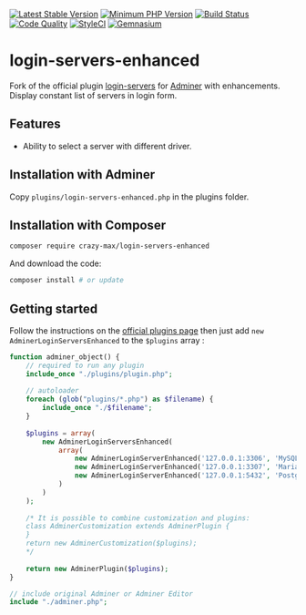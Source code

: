 [![Latest Stable Version](https://img.shields.io/packagist/v/crazy-max/login-servers-enhanced.svg?style=flat-square)](https://packagist.org/packages/crazy-max/login-servers-enhanced)
[![Minimum PHP Version](https://img.shields.io/badge/php-%3E%3D%205.3.0-8892BF.svg?style=flat-square)](https://php.net/)
[![Build Status](https://img.shields.io/travis/crazy-max/login-servers-enhanced/master.svg?style=flat-square)](https://travis-ci.org/crazy-max/login-servers-enhanced)
[![Code Quality](https://img.shields.io/codacy/grade/c8ce7e3c975b4d63a433272c0d11664d.svg?style=flat-square)](https://www.codacy.com/app/crazy-max/login-servers-enhanced)
[![StyleCI](https://styleci.io/repos/70195293/shield?style=flat-square)](https://styleci.io/repos/70195293)
[![Gemnasium](https://img.shields.io/gemnasium/crazy-max/login-servers-enhanced.svg?style=flat-square)](https://gemnasium.com/github.com/crazy-max/login-servers-enhanced)

# login-servers-enhanced

Fork of the official plugin [login-servers](https://raw.github.com/vrana/adminer/master/plugins/login-servers.php) for [Adminer](http://http//www.adminer.org/) with enhancements.<br />
Display constant list of servers in login form.

## Features

* Ability to select a server with different driver.

## Installation with Adminer

Copy `plugins/login-servers-enhanced.php` in the plugins folder.

## Installation with Composer

```bash
composer require crazy-max/login-servers-enhanced
```

And download the code:

```bash
composer install # or update
```

## Getting started

Follow the instructions on the [official plugins page](https://www.adminer.org/en/plugins/) then just add `new AdminerLoginServersEnhanced` to the `$plugins` array :

```php
function adminer_object() {
    // required to run any plugin
    include_once "./plugins/plugin.php";
    
    // autoloader
    foreach (glob("plugins/*.php") as $filename) {
        include_once "./$filename";
    }
    
    $plugins = array(
        new AdminerLoginServersEnhanced(
            array(
                new AdminerLoginServerEnhanced('127.0.0.1:3306', 'MySQL port 3306', 'server'),
                new AdminerLoginServerEnhanced('127.0.0.1:3307', 'MariaDB port 3307', 'server'),
                new AdminerLoginServerEnhanced('127.0.0.1:5432', 'PostgreSQL port 5432', 'pgsql')
            )
        )
    );
    
    /* It is possible to combine customization and plugins:
    class AdminerCustomization extends AdminerPlugin {
    }
    return new AdminerCustomization($plugins);
    */
    
    return new AdminerPlugin($plugins);
}

// include original Adminer or Adminer Editor
include "./adminer.php";
```
